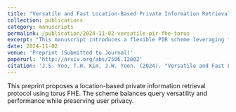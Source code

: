 ```yaml
---
title: "Versatile and Fast Location-Based Private Information Retrieval with Fully Homomorphic Encryption over the Torus"
collection: publications
category: manuscripts
permalink: /publication/2024-11-02-versatile-pir-fhe-torus
excerpt: "This manuscript introduces a flexible PIR scheme leveraging torus-based FHE to enable efficient location-based queries."
date: 2024-11-02
venue: 'Preprint (Submitted to Journal)'
paperurl: 'http://arxiv.org/abs/2506.12802'
citation: 'J.S. Yoo, T.H. Kim, J.W. Yoon. (2024). "Versatile and Fast Location-Based Private Information Retrieval with Fully Homomorphic Encryption over the Torus." Preprint.'
---
```


This preprint proposes a location-based private information retrieval protocol using torus FHE. The scheme balances query versatility and performance while preserving user privacy.
